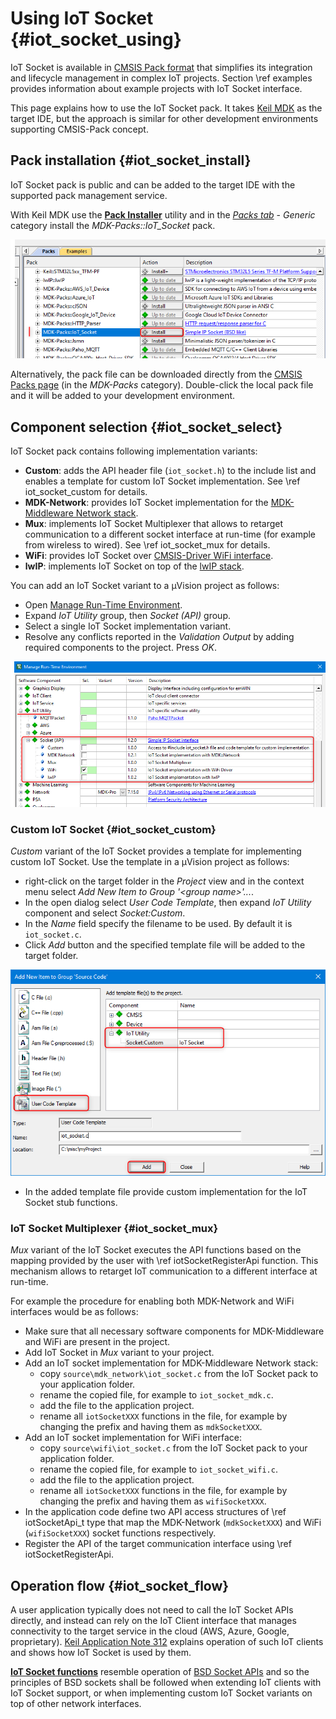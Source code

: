 # Using IoT Socket {#iot_socket_using}

IoT Socket is available in [CMSIS Pack format](https://www.open-cmsis-pack.org/) that simplifies its integration and lifecycle management in complex IoT projects. Section \ref examples provides information about example projects with IoT Socket interface.

This page explains how to use the IoT Socket pack. It takes [Keil MDK](https://developer.arm.com/tools-and-software/embedded/keil-mdk) as the target IDE, but the approach is similar for other development environments supporting CMSIS-Pack concept.

## Pack installation {#iot_socket_install}

IoT Socket pack is public and can be added to the target IDE with the supported pack management service.

With Keil MDK use the [**Pack Installer**](https://www.keil.com/support/man/docs/uv4/uv4_ca_packinstaller.htm) utility and in the [*Packs tab*](https://www.keil.com/support/man/docs/uv4/uv4_ca_packinst_packs.htm) - *Generic* category install the *MDK-Packs\::IoT_Socket* pack.

![IoT Socket in Pack Installer](./images/iot_socket_pack_installer.png)

Alternatively, the pack file can be downloaded directly from the [CMSIS Packs page](https://developer.arm.com/tools-and-software/embedded/cmsis/cmsis-packs) (in the *MDK-Packs* category). Double-click the local pack file and it will be added to your development environment.

## Component selection {#iot_socket_select}

IoT Socket pack contains following implementation variants:

- **Custom**: adds the API header file (`iot_socket.h`) to the include list and enables a template for custom IoT Socket implementation. See \ref iot_socket_custom for details.
- **MDK-Network**: provides IoT Socket implementation for the [MDK-Middleware Network stack](https://www.keil.com/pack/doc/mw/Network/html/index.html).
- **Mux**: implements IoT Socket Multiplexer that allows to retarget communication to a different socket interface at run-time (for example from wireless to wired). See \ref iot_socket_mux for details.
- **WiFi**: provides IoT Socket over [CMSIS-Driver WiFi interface](https://arm-software.github.io/CMSIS_5/Driver/html/group__wifi__interface__gr.html).
- **lwIP**: implements IoT Socket on top of the [lwIP stack](https://en.wikipedia.org/wiki/LwIP).

You can add an IoT Socket variant to a µVision project as follows:
- Open [Manage Run-Time Environment](https://www.keil.com/support/man/docs/uv4/uv4_ca_rtemanager.htm).
- Expand *IoT Utility* group, then *Socket (API)* group.
- Select a single IoT Socket implementation variant.
- Resolve any conflicts reported in the *Validation Output* by adding required components to the project. Press *OK*.

![IoT Socket in Run-Time Environment](./images/iot_socket_rte.png)

### Custom IoT Socket {#iot_socket_custom}

*Custom* variant of the IoT Socket provides a template for implementing custom IoT Socket. Use the template in a µVision project as follows:
 - right-click on the target folder in the _Project_ view and in the context menu select *Add New Item to Group '\<group name\>'...*.
 - In the open dialog select *User Code Template*, then expand *IoT Utility* component and select *Socket:Custom*.
 - In the *Name* field specify the filename to be used. By default it is `iot_socket.c`.
 - Click *Add* button and the specified template file will be added to the target folder.

 ![IoT Socket Template](./images/iot_socket_template.png)

 - In the added template file provide custom implementation for the IoT Socket stub functions.

### IoT Socket Multiplexer {#iot_socket_mux}

*Mux* variant of the IoT Socket executes the API functions based on the mapping provided by the user with \ref iotSocketRegisterApi function. This mechanism allows to retarget IoT communication to a different interface at run-time.

For example the procedure for enabling both MDK-Network and WiFi interfaces would be as follows:
- Make sure that all necessary software components for MDK-Middleware and WiFi are present in the project.
- Add IoT Socket in *Mux* variant to your project.
- Add an IoT socket implementation for MDK-Middleware Network stack:
  - copy `source\mdk_network\iot_socket.c` from the IoT Socket pack to your application folder.
  - rename the copied file, for example to `iot_socket_mdk.c`.
  - add the file to the application project.
  - rename all `iotSocketXXX` functions in the file, for example by changing the prefix and having them as `mdkSocketXXX`.
- Add an IoT socket implementation for WiFi interface:
  - copy `source\wifi\iot_socket.c` from the IoT Socket pack to your application folder.
  - rename the copied file, for example to `iot_socket_wifi.c`.
  - add the file to the application project.
  - rename all `iotSocketXXX` functions in the file, for example by changing the prefix and having them as `wifiSocketXXX`.
- In the application code define two API access structures of \ref iotSocketApi_t type that map the MDK-Network (`mdkSocketXXX`) and WiFi (`wifiSocketXXX`) socket functions respectively.
- Register the API of the target communication interface using \ref iotSocketRegisterApi.

## Operation flow {#iot_socket_flow}

A user application typically does not need to call the IoT Socket APIs directly, and instead can rely on the IoT Client interface that manages connectivity to the target service in the cloud (AWS, Azure, Google, proprietary). [Keil Application Note 312](https://developer.arm.com/documentation/kan312) explains operation of such IoT clients and shows how IoT Socket is used by them.

[**IoT Socket functions**](./group__iotSocketAPI.html) resemble operation of [BSD Socket APIs](https://en.wikipedia.org/wiki/Berkeley_sockets) and so the principles of BSD sockets shall be followed when extending IoT clients with IoT Socket support, or when implementing custom IoT Socket variants on top of other network interfaces.
